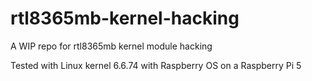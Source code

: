 # rtl8365mb-kernel-hacking
A WIP repo for rtl8365mb kernel module hacking

Tested with Linux kernel 6.6.74 with Raspberry OS on a Raspberry Pi 5